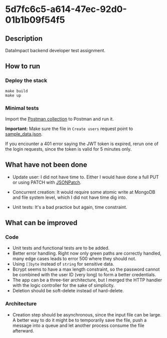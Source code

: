 # 5d7fc6c5-a614-47ec-92d0-01b1b09f54f5

## Description

DataImpact backend developer test assignment.

## How to run

### Deploy the stack

```shell
make build
make up
```

### Minimal tests

Import the [Postman collection](postman/minimal_test_collection.json) to Postman and run it. 

**Important:** Make sure the file in `Create users` request point to [sample_data.json](postman/sample_data.json).

If you encounter a 401 error saying the JWT token is expired, rerun one of the login requests, since the token is valid 
for 5 minutes only.

## What have not been done

* Update user: I did not have time to. Either I would have done a full PUT or using PATCH with 
  [JSONPatch](https://datatracker.ietf.org/doc/html/rfc6902).
  
* Concurrent creation: It would require some atomic write at MongoDB and file system level, which I did not have time 
  dig into.
  
* Unit tests: It's a bad practice but again, time constraint. 
  
## What can be improved

### Code

* Unit tests and functional tests are to be added.
* Better error handling. Right now only green paths are correctly handled, many edge cases leads to error 500 where 
  they should not.
* Using `[]byte` instead of `string` for sensitive data.
* Bcrypt seems to have a max length constraint, so the password cannot be combined with the user ID (very long) to form 
  a better credentials.
* The app can be a three-tier architecture, but I merged the HTTP handler with the logic controller for the sake of 
  simplicity.
* Deletion should be soft-delete instead of hard-delete.
  
### Architecture

* Creation step should be asynchronous, since the input file can be large. A better way to do it might be to 
  temporarily save the file, push a message into a queue and let another process consume the file afterward.